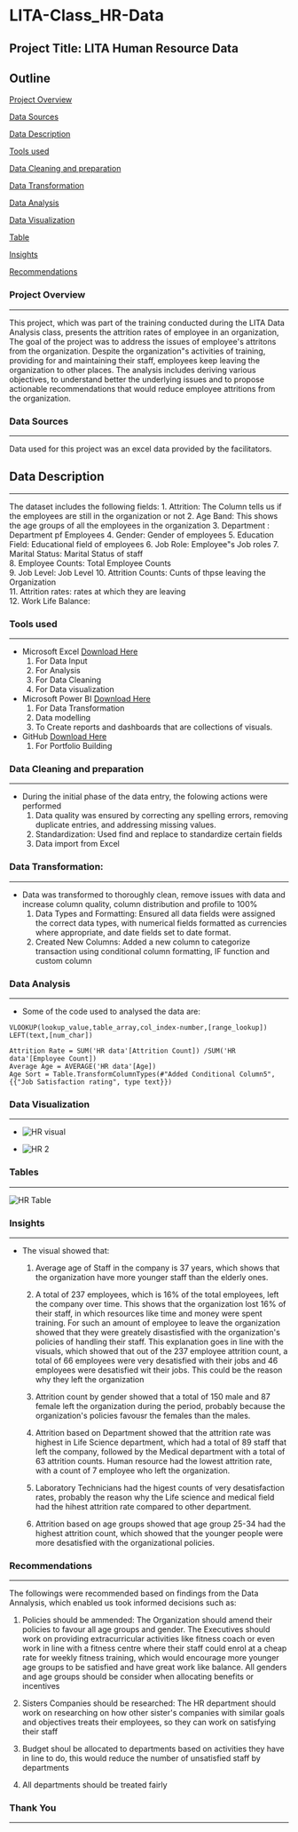 # LITA-Class_HR-Data

## Project Title: LITA Human Resource Data

## Outline
[Project Overview](#project-overview)

[Data Sources](#Data-sources)

[Data Description](#data-description)

[Tools used](#tools-used)

[Data Cleaning and preparation](#data-cleaning-and-preparation) 

[Data Transformation](#data-transformation)

[Data Analysis](#data-analysis)

[Data Visualization](#data-visualization)

[Table](#table)

[Insights](#insights)

[Recommendations](#recommendations)

### Project Overview
---
This project, which was part of the training conducted during the LITA Data Analysis class, presents the attrition rates of employee in an organization, The goal of the project was to address the issues of employee's attritons from the organization. Despite the organization"s activities of training, providing for and maintaining their staff, employees keep leaving the organization to other places. The analysis includes deriving various objectives, to understand better the underlying issues and to propose actionable recommendations that would reduce employee attritions from the organization.

### Data Sources
---
Data used for this project was an excel data provided by the facilitators.

## Data Description
---
 The dataset includes the following fields:
    1. Attrition: The Column tells us if the employees are still in the organization or not
    2. Age Band: This shows the age groups of all the employees in the organization
    3. Department : Department pf Employees
    4. Gender: Gender of employees
    5. Education Field: Educational field of employees
    6. Job Role: Employee"s Job roles
    7. Marital Status: Marital Status of staff    
    8. Employee Counts: Total Employee Counts    
    9. Job Level: Job Level
    10. Attrition Counts: Cunts of thpse leaving the Organization    
    11. Attrition rates: rates at which they are leaving   
    12. Work Life Balance: 

### Tools used
---
-  Microsoft Excel [Download Here](https://www.microsoftexcel.com)
     1. For Data Input
     2. For Analysis
     3. For Data Cleaning
     4. For Data visualization
-  Microsoft Power BI [Download Here](https://www.microsoftpowerbi.com)
     1. For Data Transformation
     2. Data modelling
     3. To Create reports and dashboards that are collections of visuals.
-  GitHub [Download Here](https://www.github.com)
     1. For Portfolio Building
  
### Data Cleaning and preparation
---
- During the initial phase of the data entry, the folowing actions were performed
     1.  Data quality was ensured by correcting any spelling errors, removing duplicate entries, and addressing 
         missing values.
     2.  Standardization: Used find and replace to standardize certain fields
     3.  Data import from Excel
     
### Data Transformation:
---
- Data was transformed to thoroughly clean, remove issues with data and increase column quality, column distribution and profile to 100%
     1. Data Types and Formatting: Ensured all data fields were assigned the correct data types, with numerical fields formatted as currencies where appropriate, and date
        fields set to date format.      
     3. Created New Columns: Added a new column to categorize transaction using conditional column formatting, IF function and custom column

### Data Analysis
---
- Some of the code used to analysed the data are:
```Excel
VLOOKUP(lookup_value,table_array,col_index-number,[range_lookup])
LEFT(text,[num_char])
```
```Power BI
Attrition Rate = SUM('HR data'[Attrition Count]) /SUM('HR data'[Employee Count])
Average Age = AVERAGE('HR data'[Age])
Age Sort = Table.TransformColumnTypes(#"Added Conditional Column5",{{"Job Satisfaction rating", type text}})
```

### Data Visualization
---
- ![HR visual](https://github.com/user-attachments/assets/1c7ccfcb-14ce-47ac-bdd2-5769490c1e59)

- ![HR 2](https://github.com/user-attachments/assets/6ae7ef91-1a42-4711-acb4-7273c9db4fbd)

### Tables
---
![HR Table](https://github.com/user-attachments/assets/b4a58802-bda2-488a-9c9f-90586451143c)

### Insights
---
- The visual showed that:
    1. Average age of Staff in the company is 37 years, which shows that the organization have more younger staff than the elderly ones.
   
    2. A total of 237 employees, which is 16% of the total employees, left the company over time. This shows that the organization lost 16% of their staff, in which resources like 
       time and money were spent training. For such an amount of employee to leave the organization showed that they were greately disastisfied with the organization's policies of 
       handling their staff. This explanation goes in line with the visuals, which showed that out of the 237 employee attrition count, a total of 66 employees were very desatisfied 
       with their jobs and 46 employees were desatisfied wit their jobs. This could be the reason why they left the organization   
   
    3. Attrition count by gender showed that a total of 150 male and 87 female left the organization during the period, probably because the organization's policies favousr the 
       females than the males.       
   
    4. Attrition based on Department showed that the attrition rate was highest in Life Science department, which had a total of 89 staff that left the company, followed by the 
       Medical department with a total of 63 attrition counts. Human resource had the lowest attrition rate, with a count of 7 employee who left the organization.       
   
    6. Laboratory Technicians had the higest counts of very desatisfaction rates, probably the reason why the Life science and medical field had the hihest attrition rate compared to 
       other department.      
   
    7. Attrition based on age groups showed that age group 25-34 had the highest attrition count, which showed that the younger people were more desatisfied with the organizational 
       policies.

### Recommendations
---
The followings were recommended based on findings from the Data Annalysis, which enabled us took informed decisions such as:
   1. Policies should be ammended: The Organization should amend their policies to favour all age groups and gender. The Executives should work on providing extracurricular activities 
      like fitness coach or even work in line with a fitness centre where their staff could enrol at a cheap rate for weekly fitness training, which would encourage more younger age 
      groups to be satisfied and have great work like balance. All genders and age groups should be consider when allocating benefits or incentives

   2. Sisters Companies should be researched: The HR department should work on researching on how other sister's companies with similar goals and objectives treats their employees, so 
      they can work on satisfying their staff

   3. Budget shoul be allocated to departments based on activities they have in line to do, this would reduce the number of unsatisfied staff by departments
      
   4. All departments should be treated fairly
 
 ### Thank You
---
